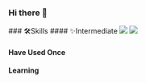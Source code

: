 ### Hi there 👋

<div>
### 🛠Skills
#### ✨Intermediate
<img src="https://img.shields.io/badge/PyTorch-EE4C2C?style=flat&logo=pytorch&logoColor=white"/> <img src="https://img.shields.io/badge/Python-3776AB?style=flat&logo=python&logoColor=white"/>

#### Have Used Once

#### Learning
<div/>
  
  <!--
**ConfeitoHS/ConfeitoHS** is a ✨ _special_ ✨ repository because its `README.md` (this file) appears on your GitHub profile.

Here are some ideas to get you started:

- 🔭 I’m currently working on ...
- 🌱 I’m currently learning ...
- 👯 I’m looking to collaborate on ...
- 🤔 I’m looking for help with ...
- 💬 Ask me about ...
- 📫 How to reach me: ...
- 😄 Pronouns: ...
- ⚡ Fun fact: ...
-->
